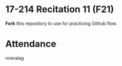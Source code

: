 # 17-214 Recitation 11 (F21)
**Fork** this repository to use for practicing Github flow.

# Attendance
nneralag